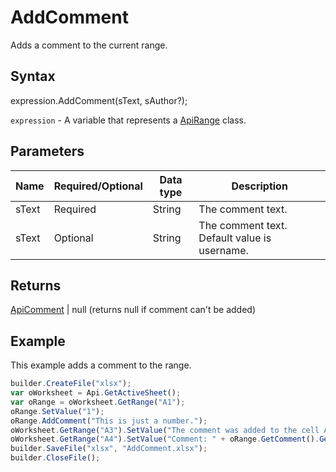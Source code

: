 # AddComment

Adds a comment to the current range.

## Syntax

expression.AddComment(sText, sAuthor?);

`expression` - A variable that represents a [ApiRange](../ApiRange.md) class.

## Parameters

| **Name** | **Required/Optional** | **Data type** | **Description** |
| ------------- | ------------- | ------------- | ------------- |
| sText | Required | String | The comment text. |
| sText | Optional | String | The comment text. Default value is username. |

## Returns

[ApiComment](../../ApiComment/ApiComment.md) &#124; null (returns null if comment can't be added)

## Example

This example adds a comment to the range.

```javascript
builder.CreateFile("xlsx");
var oWorksheet = Api.GetActiveSheet();
var oRange = oWorksheet.GetRange("A1");
oRange.SetValue("1");
oRange.AddComment("This is just a number.");
oWorksheet.GetRange("A3").SetValue("The comment was added to the cell A1.");
oWorksheet.GetRange("A4").SetValue("Comment: " + oRange.GetComment().GetText());
builder.SaveFile("xlsx", "AddComment.xlsx");
builder.CloseFile();
```